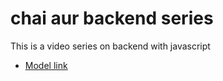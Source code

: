 # chai aur backend series
This is a video series on backend with javascript
- [Model link](https://www.youtube.com/redirect?event=video_description&redir_token=QUFFLUhqbEhZVlYzNVkyeHZxZDRnZ3R1YTBFYXZMVTJRd3xBQ3Jtc0trTTV2LVA2QnFVeDNJNVhjTUlZS2tfVUtNOUxaZG91Y24xRU53VHg3aHQ5YXVXY2VMRENaYmVrbk1FTjVBeF9FOUhZbm5DSlZRWF85VHJ2bXNuRExFREpIZ0pfRzNveVdpNWZLSVpaOXZKbHN4S2RKZw&q=https%3A%2F%2Fapp.eraser.io%2Fworkspace%2FYtPqZ1VogxGy1jzIDkzj%3Forigin%3Dshare&v=9B4CvtzXRpc)
